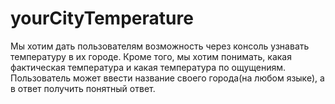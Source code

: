 # yourCityTemperature
Мы хотим дать пользователям возможность через консоль узнавать температуру в их городе. Кроме того, мы хотим понимать, какая фактическая температура и какая температура по ощущениям. Пользователь может ввести название своего города(на любом языке), а в ответ получить понятный ответ.
